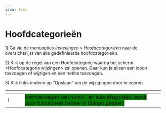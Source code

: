 ```yaml
---
icon: list
---
```


# Hoofdcategorieën

1\)      Ga via de menuopties _Instellingen > Hoofdcategorieën_ naar de overzichtslijst van alle gedefinieerde hoofdcategorieën.

2\)      Klik op de regel van een Hoofdcategorie waarna het scherm \<Hoofdcategorie wijzingen> zal openen. Daar kun je alleen een icoon toevoegen of wijzigen en een notitie toevoegen.

3\)      Klik links onderin op “Opslaan” om de wijzigingen door te voeren

&#x20;

<table data-header-hidden><thead><tr><th width="40"></th><th></th></tr></thead><tbody><tr><td>!</td><td><mark style="background-color:green;">Het toevoegen van hoofd- en subcategorieën wordt door functioneel beheer in Django gedaan.</mark></td></tr></tbody></table>
